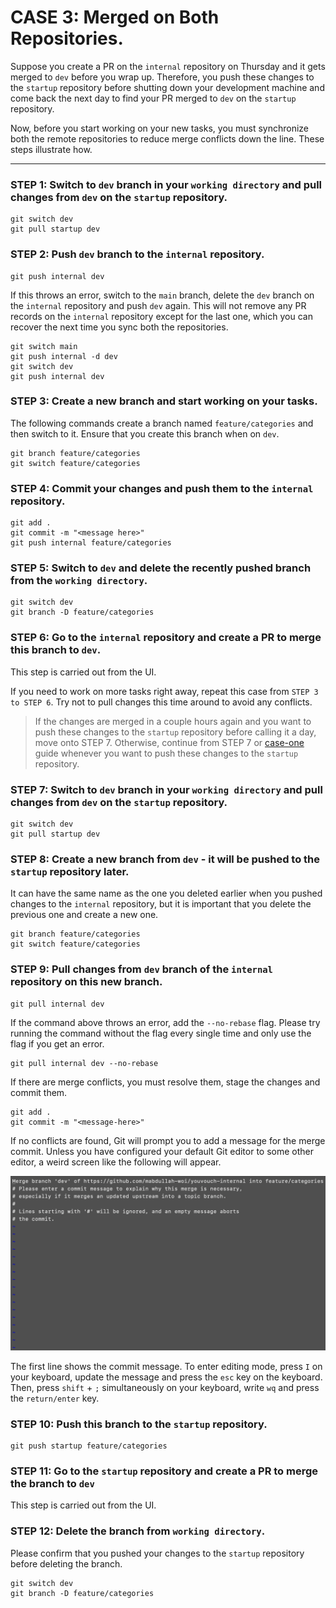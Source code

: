 # CASE 3: Merged on Both Repositories.

Suppose you create a PR on the `internal` repository on Thursday and it gets merged to `dev` before you wrap up. Therefore, you push these changes to the `startup` repository before shutting down your development machine and come back the next day to find your PR merged to `dev` on the `startup` repository.

Now, before you start working on your new tasks, you must synchronize both the remote repositories to reduce merge conflicts down the line. These steps illustrate how.

---

### STEP 1: Switch to `dev` branch in your `working directory` and pull changes from `dev` on the `startup` repository.

```
git switch dev
git pull startup dev
```

### STEP 2: Push `dev` branch to the `internal` repository.

```
git push internal dev
```

If this throws an error, switch to the `main` branch, delete the `dev` branch on the `internal` repository and push `dev` again. This will not remove any PR records on the `internal` repository except for the last one, which you can recover the next time you sync both the repositories.

```
git switch main
git push internal -d dev
git switch dev
git push internal dev
```

### STEP 3: Create a new branch and start working on your tasks.

The following commands create a branch named `feature/categories` and then switch to it. Ensure that you create this branch when on `dev`.

```
git branch feature/categories
git switch feature/categories
```

### STEP 4: Commit your changes and push them to the `internal` repository.

```
git add .
git commit -m "<message here>"
git push internal feature/categories
```

### STEP 5: Switch to `dev` and delete the recently pushed branch from the `working directory`.

```
git switch dev
git branch -D feature/categories
```

### STEP 6: Go to the `internal` repository and create a PR to merge this branch to `dev`.

This step is carried out from the UI.

If you need to work on more tasks right away, repeat this case from `STEP 3 to STEP 6`. Try not to pull changes this time around to avoid any conflicts.

> If the changes are merged in a couple hours again and you want to push these changes to the `startup` repository before calling it a day, move onto STEP 7. Otherwise, continue from STEP 7 or [case-one](/guides/cases/case-one.md) guide whenever you want to push these changes to the `startup` repository.

### STEP 7: Switch to `dev` branch in your `working directory` and pull changes from `dev` on the `startup` repository.

```
git switch dev
git pull startup dev
```

### STEP 8: Create a new branch from `dev` - it will be pushed to the `startup` repository later.

It can have the same name as the one you deleted earlier when you pushed changes to the `internal` repository, but it is important that you delete the previous one and create a new one.

```
git branch feature/categories
git switch feature/categories
```

### STEP 9: Pull changes from `dev` branch of the `internal` repository on this new branch.

```
git pull internal dev
```

If the command above throws an error, add the `--no-rebase` flag. Please try running the command without the flag every single time and only use the flag if you get an error.

```
git pull internal dev --no-rebase
```

If there are merge conflicts, you must resolve them, stage the changes and commit them.

```
git add .
git commit -m "<message-here>"
```

If no conflicts are found, Git will prompt you to add a message for the merge commit. Unless you have configured your default Git editor to some other editor, a weird screen like the following will appear.

<p align="center">
    <img width="750" src="../../images/img-sixteen.png">
</p>

The first line shows the commit message. To enter editing mode, press `I` on your keyboard, update the message and press the `esc` key on the keyboard. Then, press `shift` + `;` simultaneously on your keyboard, write `wq` and press the `return/enter` key.

### STEP 10: Push this branch to the `startup` repository.

```
git push startup feature/categories
```

### STEP 11: Go to the `startup` repository and create a PR to merge the branch to `dev`

This step is carried out from the UI.

### STEP 12: Delete the branch from `working directory`.

Please confirm that you pushed your changes to the `startup` repository before deleting the branch.

```
git switch dev
git branch -D feature/categories
```

